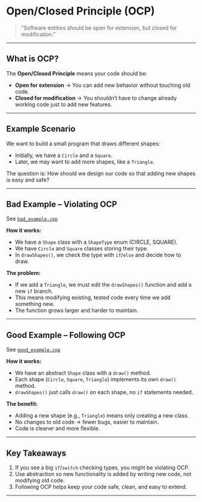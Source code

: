 # Open/Closed Principle (OCP)

> "Software entities should be open for extension, but closed for modification."

---

## What is OCP?
The **Open/Closed Principle** means your code should be:
- **Open for extension** → You can add new behavior without touching old code.
- **Closed for modification** → You shouldn’t have to change already working code just to add new features.

---

## Example Scenario
We want to build a small program that draws different shapes:  
- Initially, we have a `Circle` and a `Square`.  
- Later, we may want to add more shapes, like a `Triangle`.

The question is: How should we design our code so that adding new shapes is easy and safe?

---

## Bad Example – Violating OCP
See [`bad_example.cpp`](./bad_example.cpp)

**How it works:**
- We have a `Shape` class with a `ShapeType` enum (CIRCLE, SQUARE).
- We have `Circle` and `Square` classes storing their type.
- In `drawShapes()`, we check the type with `if`/`else` and decide how to draw.

**The problem:**
- If we add a `Triangle`, we must edit the `drawShapes()` function and add a new `if` branch.
- This means modifying existing, tested code every time we add something new.
- The function grows larger and harder to maintain.

---

## Good Example – Following OCP
See [`good_example.cpp`](./good_example.cpp)

**How it works:**
- We have an abstract `Shape` class with a `draw()` method.
- Each shape (`Circle`, `Square`, `Triangle`) implements its own `draw()` method.
- `drawShapes()` just calls `draw()` on each shape, no `if` statements needed.

**The benefit:**
- Adding a new shape (e.g., `Triangle`) means only creating a new class.
- No changes to old code → fewer bugs, easier to maintain.
- Code is cleaner and more flexible.

---

## Key Takeaways
1. If you see a big `if`/`switch` checking types, you might be violating OCP.  
2. Use abstraction so new functionality is added by writing new code, not modifying old code.  
3. Following OCP helps keep your code safe, clean, and easy to extend.

---
